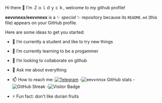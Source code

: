Hi there 👋 I'm Ｚｏｌｄｙｃｋ, welcome to my github profile!

**eevvnnxx/eevvnnxx** is a ✨ _special_ ✨ repository because its `README.md` (this file) appears on your GitHub profile.

Here are some ideas to get you started:

- 🔭 I’m currently a student and like to try new things
- 🌱 I’m currently learning to be a progammer
- 👯 I’m looking to collaborate on github
- 💬 Ask me about everything 
- 📫 How to reach me: [![Telegram](https://img.shields.io/static/v1?label=Telegram&message=chat&color=169c88)](https://t.me/hexacoree)
-![eevvnnxx GitHub stats](https://github-readme-stats.vercel.app/api?username=eevvnnxx&show_icons=true&theme=radical)
-![GitHub Streak](https://github-readme-streak-stats.herokuapp.com?user=eevvnnxx&theme=neon-palenight&hide_border=true)
-![Visitor Badge](https://visitor-badge.laobi.icu/badge?page_id=eevvnnxx.eevvnnxx)


- ⚡ Fun fact: don't like durian fruits
